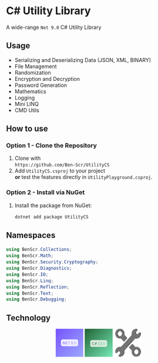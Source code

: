 # C# Utility Library
A wide-range `Net 9.0` C# Utility Library

## Usage
- Serializing and Deserializing Data (JSON, XML, BINARY)
- File Management
- Randomization
- Encryption and Decryption
- Password Generation
- Mathematics
- Logging
- Mini LINQ
- CMD Utils

## How to use

### Option 1 - Clone the Repository
1. Clone with  
   `https://github.com/Ben-Scr/UtilityCS`
2. Add `UtilityCS.csproj` to your project  
   **or** test the features directly in `UtilityPlayground.csproj`.

### Option 2 - Install via NuGet
1. Install the package from NuGet:
   ```bash
   dotnet add package UtilityCS

## Namespaces
```csharp
using BenScr.Collections;
using BenScr.Math;
using BenScr.Security.Cryptography;
using BenScr.Diagnostics;
using BenScr.IO;
using BenScr.Linq;
using BenScr.Reflection;
using BenScr.Text;
using BenScr.Debugging;
```

## Technology
<p align="center">
<img src="Docs/NET 9.0 Zoomed.png" width="15%">
<img src="Docs/CS 13.0 Zoomed.png" width="15%">
   <img src="UtilityCS/icon.png" width="15%">
</p>
